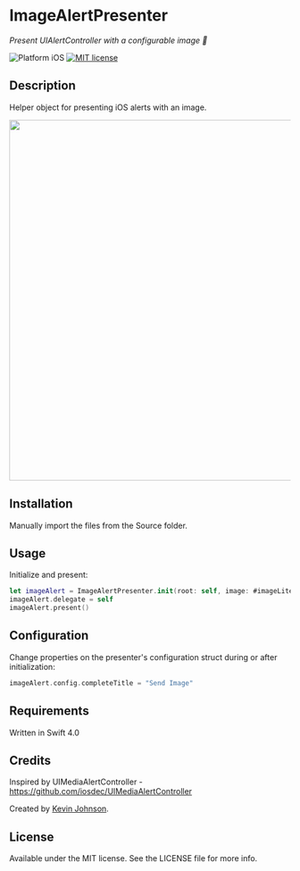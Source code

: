 # ImageAlertPresenter

_Present UIAlertController with a configurable image :stars:_

![Platform iOS](https://img.shields.io/badge/platform-iOS-blue.svg)
[![MIT license](http://img.shields.io/badge/license-MIT-blue.svg)](https://github.com/longhorn499/ActivityNavigationItem/raw/master/LICENSE.md)

## Description

Helper object for presenting iOS alerts with an image.

<img src="https://raw.githubusercontent.com/longhorn499/ImageAlertPresenter/master/Screenshots/screenshot.png" height = 
"646"/>

## Installation

Manually import the files from the Source folder.


## Usage

Initialize and present:

``` swift
let imageAlert = ImageAlertPresenter.init(root: self, image: #imageLiteral(resourceName: "yourImage"))
imageAlert.delegate = self
imageAlert.present()
```

## Configuration

Change properties on the presenter's configuration struct during or after initialization: 

````swift
imageAlert.config.completeTitle = "Send Image"
````

## Requirements

Written in Swift 4.0


## Credits

Inspired by UIMediaAlertController - https://github.com/iosdec/UIMediaAlertController

Created by [Kevin Johnson](http://www.johnsonkevin.com).


## License

Available under the MIT license. See the LICENSE file for more info.
